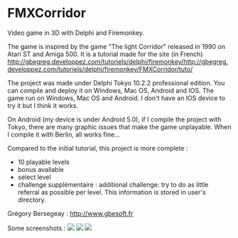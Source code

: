 # FMXCorridor
Video game in 3D with Delphi and Firemonkey. 

The game is inspired by the game "The light Corridor" released in 1990 on Atari ST and Amiga 500.
It is a tutorial made for the site (in French) http://gbegreg.developpez.com/tutoriels/delphi/firemonkey/http://gbegreg.developpez.com/tutoriels/delphi/firemonkey/FMXCorridor/tuto/

The project was made under Delphi Tokyo 10.2.2 professional edition. You can compile and deploy it on Windows, Mac OS, Android and IOS.
The game run on Windows, Mac OS and Android. I don't have an IOS device to try it but I think it works.

On Android (my device is under Android 5.0), if I compile the project with Tokyo, there are many graphic issues that make the game unplayable.
When I compile it with Berlin, all works fine...

Compared to the initial tutorial, this project is more complete : 
- 10 playable levels
- bonus available
- select level
- challenge supplémentaire : additional challenge: try to do as little referral as possible per level. This information is stored in user's directory.

Grégory Bersegeay : http://www.gbesoft.fr

Some screenshots :
<img src="https://github.com/gbegreg/FMXCorridor/capture1.png">
<img src="https://github.com/gbegreg/FMXCorridor/capture2.png">
<img src="https://github.com/gbegreg/FMXCorridor/capture3.png">

